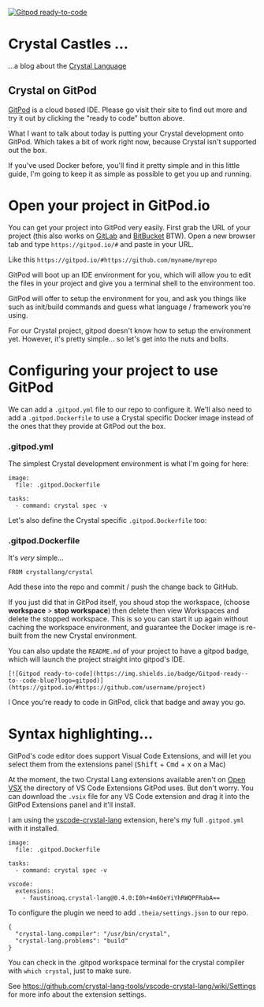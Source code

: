 [![Gitpod ready-to-code](https://img.shields.io/badge/Gitpod-ready--to--code-blue?logo=gitpod)](https://gitpod.io/#https://github.com/crystal-castles/crystal-castles.github.io)


# Crystal Castles ...
...a blog about the [Crystal Language](https://crystal-language.org)

## Crystal on GitPod

[GitPod](https://gitpod.io) is a cloud based IDE.  Please go visit their site to find out more and try it out by clicking the "ready to code" button above.

What I want to talk about today is putting your Crystal development onto GitPod.  Which takes a bit of work right now, because Crystal isn't supported out the box.

If you've used Docker before, you'll find it pretty simple and in this little guide, I'm going to keep it as simple as possible to get you up and running.

# Open your project in GitPod.io

You can get your project into GitPod very easily.  First grab the URL of your project (this also works on [GitLab](https://gitlab.com) and [BitBucket](https://bitbucket.com) BTW).  Open a new browser tab and type `https://gitpod.io/#` and paste in your URL.

Like this `https://gitpod.io/#https://github.com/myname/myrepo`

GitPod will boot up an IDE environment for you, which will allow you to edit the files in your project and give you a terminal shell to the environment too.

GitPod will offer to setup the environment for you, and ask you things like such as init/build commands and guess what language / framework you're using.

For our Crystal project, gitpod doesn't know how to setup the environment yet.  However, it's pretty simple... so let's get into the nuts and bolts.

# Configuring your project to use GitPod

We can add a `.gitpod.yml` file to our repo to configure it.  We'll also need to add a `.gitpod.Dockerfile` to use a Crystal specific Docker image instead of the ones that they provide at GitPod out the box.

### .gitpod.yml

The simplest Crystal development environment is what I'm going for here:

```
image:
  file: .gitpod.Dockerfile

tasks:
  - command: crystal spec -v
```

Let's also define the Crystal specific `.gitpod.Dockerfile` too:

### .gitpod.Dockerfile

It's _very_ simple...

```
FROM crystallang/crystal
```

Add these into the repo and commit / push the change back to GitHub.

If you just did that in GitPod itself, you shoud stop the workspace, (choose **workspace** > **stop workspace**) then delete then view Workspaces and delete the stopped workspace.  This is so you can start it up again without caching the workspace environment, and guarantee the Docker image is re-built from the new Crystal environment.

You can also update the `README.md` of your project to have a gitpod badge, which will launch the project straight into gitpod's IDE. 

```
[![Gitpod ready-to-code](https://img.shields.io/badge/Gitpod-ready--to--code-blue?logo=gitpod)](https://gitpod.io/#https://github.com/username/project)
```
l
Once you're ready to code in GitPod, click that badge and away you go.

# Syntax highlighting...

GitPod's code editor does support Visual Code Extensions, and will let you select them from the extensions panel (<kbd>Shift</kbd> + <kbd>Cmd</kbd> + <kbd>x</kbd> on a Mac)

At the moment, the two Crystal Lang extensions available aren't on [Open VSX](https://open-vsx.org) the directory of VS Code Extensions GitPod uses.  But don't worry. You can download the `.vsix` file for any VS Code extension and drag it into the GitPod Extensions panel and it'll install.

I am using the [vscode-crystal-lang]() extension, here's my full `.gitpod.yml` with it installed.

```
image:
  file: .gitpod.Dockerfile

tasks:
  - command: crystal spec -v

vscode:
  extensions:
    - faustinoaq.crystal-lang@0.4.0:I0h+4m6OeYiYhRWQPFRabA==
```

To configure the plugin we need to add `.theia/settings.json` to our repo.

```
{
  "crystal-lang.compiler": "/usr/bin/crystal",
  "crystal-lang.problems": "build"
}
```

You can check in the .gitpod workspace terminal for the crystal compiler with `which crystal`, just to make sure.

See https://github.com/crystal-lang-tools/vscode-crystal-lang/wiki/Settings for more info about the extension settings.
